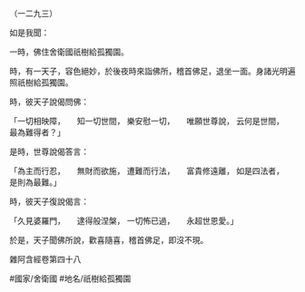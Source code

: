 （一二九三）

如是我聞：

一時，佛住舍衛國祇樹給孤獨園。

時，有一天子，容色絕妙，於後夜時來詣佛所，稽首佛足，退坐一面。身諸光明遍照祇樹給孤獨園。

時，彼天子說偈問佛：

「一切相映障，　　知一切世間，
樂安慰一切，　　唯願世尊說，
云何是世間，　　最為難得者？」

是時，世尊說偈答言：

「為主而行忍，　　無財而欲施，
遭難而行法，　　富貴修遠離，
如是四法者，　　是則為最難。」

時，彼天子復說偈言：

「久見婆羅門，　　逮得般涅槃，
一切怖已過，　　永超世恩愛。」

於是，天子聞佛所說，歡喜隨喜，稽首佛足，即沒不現。

雜阿含經卷第四十八

#國家/舍衛國
#地名/祇樹給孤獨園
